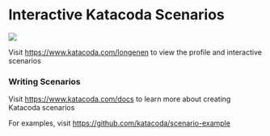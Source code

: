 # Interactive Katacoda Scenarios

[![](http://shields.katacoda.com/katacoda/longenen/count.svg)](https://www.katacoda.com/longenen "Get your profile on Katacoda.com")

Visit https://www.katacoda.com/longenen to view the profile and interactive scenarios

### Writing Scenarios
Visit https://www.katacoda.com/docs to learn more about creating Katacoda scenarios

For examples, visit https://github.com/katacoda/scenario-example
